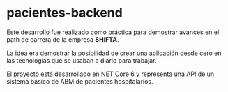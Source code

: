 # pacientes-backend

Este desarrollo fue realizado como práctica para demostrar avances en el path de carrera de la empresa **SHIFTA**. 

La idea era demostrar la posibilidad de crear una aplicación desde cero en las tecnologías que se usaban a diario para trabajar. 

El proyecto está desarrollado en NET Core 6 y representa una API de un sistema básico de ABM de pacientes hospitalarios.

